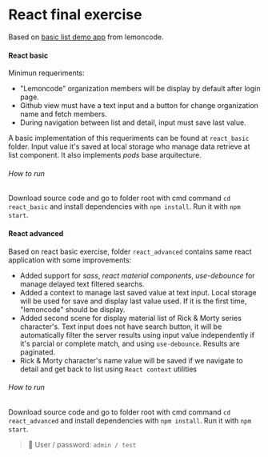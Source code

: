 # React final exercise

Based on [basic list demo app](https://github.com/Lemoncode/master-frontend-lemoncode/tree/master/04-frameworks/01-react/04-basic-app/03-list) from lemoncode.

#### React basic

Minimun requeriments:

- "Lemoncode" organization members will be display by default after login page.
- Github view must have a text input and a button for change organization name and fetch members.
- During navigation between list and detail, input must save last value.

A basic implementation of this requeriments can be found at `react_basic` folder. Input value it's saved at local storage who manage data retrieve at list component. It also implements _pods_ base arquitecture.

###### How to run

Download source code and go to folder root with cmd command `cd react_basic` and install dependencies with `npm install`. Run it with `npm start`.

#### React advanced

Based on react basic exercise, folder `react_advanced` contains same react application with some improvements:

- Added support for _sass_, _react material components_, _use-debounce_ for manage delayed text filtered searchs.
- Added a context to manage last saved value at text input. Local storage will be used for save and display last value used. If it is the first time, "lemoncode" should be display.
- Added second scene for display material list of Rick & Morty series character's. Text input does not have search button, it will be automatically filter the server results using input value independently if it's parcial or complete match, and using `use-debounce`. Results are paginated.
- Rick & Morty character's name value will be saved if we navigate to detail and get back to list using `React context` utilities

###### How to run

Download source code and go to folder root with cmd command `cd react_advanced` and install dependencies with `npm install`. Run it with `npm start`.

> :key: User / password: `admin / test`
